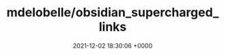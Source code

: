 ---
title: "mdelobelle/obsidian_supercharged_links"
link: "https://github.com/mdelobelle/obsidian_supercharged_links"
date: "2021-12-02 18:30:06 +0000"
---
